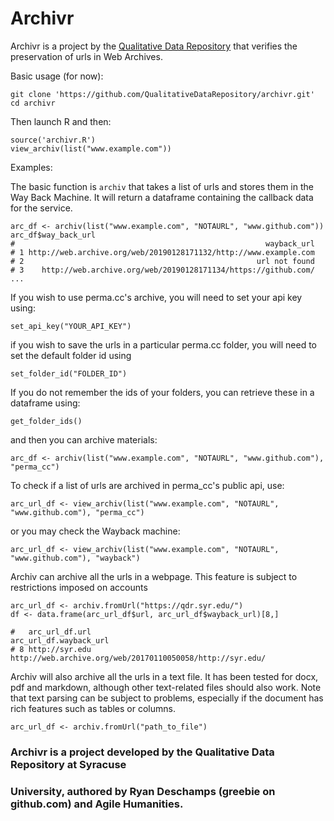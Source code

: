 # Archivr

Archivr is a project by the [Qualitative Data Repository](https://qdr.syr.edu/)
that verifies the preservation of urls in Web Archives.

Basic usage (for now):

```
git clone 'https://github.com/QualitativeDataRepository/archivr.git'
cd archivr
```
Then launch R and then:

```
source('archivr.R')
view_archiv(list("www.example.com"))
```

Examples:

The basic function is `archiv` that takes a list of urls and stores them in
the Way Back Machine. It will return a dataframe containing the callback
data for the service.

```
arc_df <- archiv(list("www.example.com", "NOTAURL", "www.github.com"))
arc_df$way_back_url   
#                                                        wayback_url
# 1 http://web.archive.org/web/20190128171132/http://www.example.com
# 2                                                    url not found
# 3    http://web.archive.org/web/20190128171134/https://github.com/ ...
```

If you wish to use perma.cc's archive, you will need to set your api key using:

```
set_api_key("YOUR_API_KEY")
```

if you wish to save the urls in a particular perma.cc folder, you will need to set the default 
folder id using

```
set_folder_id("FOLDER_ID")
```

If you do not remember the ids of your folders, you can retrieve these in a dataframe
using:
```
get_folder_ids()
```

and then you can archive materials:

```
arc_df <- archiv(list("www.example.com", "NOTAURL", "www.github.com"), "perma_cc")
```

To check if a list of urls are archived in perma_cc's public api, use:
```
arc_url_df <- view_archiv(list("www.example.com", "NOTAURL", "www.github.com"), "perma_cc")
```

or you may check the Wayback machine:
```
arc_url_df <- view_archiv(list("www.example.com", "NOTAURL", "www.github.com"), "wayback")
```

Archiv can archive all the urls in a webpage. This feature is subject to restrictions
imposed on accounts

```
arc_url_df <- archiv.fromUrl("https://qdr.syr.edu/")
df <- data.frame(arc_url_df$url, arc_url_df$wayback_url)[8,]

#   arc_url_df.url                                    arc_url_df.wayback_url
# 8 http://syr.edu http://web.archive.org/web/20170110050058/http://syr.edu/
```

Archiv will also archive all the urls in a text file. It has been tested for docx, 
pdf and markdown, although other text-related files should also work. Note that
text parsing can be subject to problems, especially if the document has rich features
such as tables or columns.
```
arc_url_df <- archiv.fromUrl("path_to_file")
```

### Archivr is a project developed by the Qualitative Data Repository at Syracuse 
### University, authored by Ryan Deschamps (greebie on github.com) and Agile Humanities.
